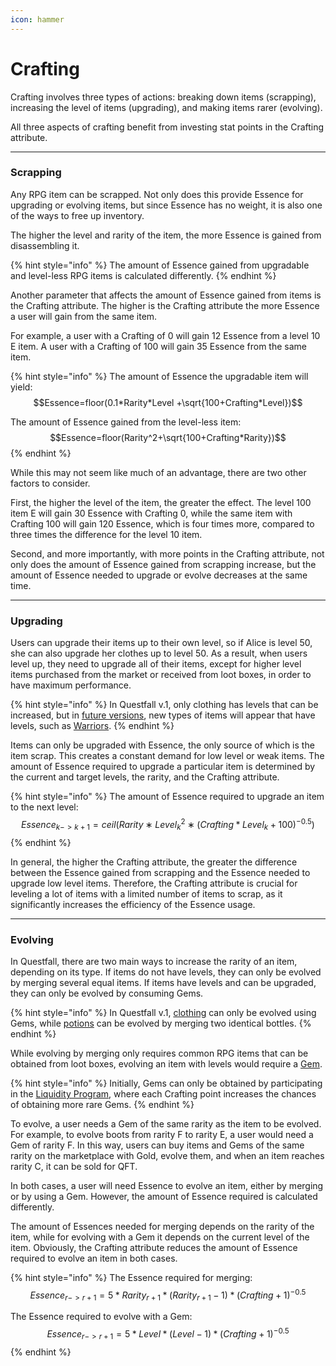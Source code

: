 ```yaml
---
icon: hammer
---
```


# Crafting

Crafting involves three types of actions: breaking down items (scrapping), increasing the level of items (upgrading), and making items rarer (evolving).&#x20;

All three aspects of crafting benefit from investing stat points in the Crafting attribute.

***

### Scrapping

Any RPG item can be scrapped. Not only does this provide Essence for upgrading or evolving items, but since Essence has no weight, it is also one of the ways to free up inventory.

The higher the level and rarity of the item, the more Essence is gained from disassembling it.

{% hint style="info" %}
The amount of Essence gained from upgradable and level-less RPG items is calculated differently.
{% endhint %}

Another parameter that affects the amount of Essence gained from items is the Crafting attribute. The higher is the Crafting attribute the more Essence a user will gain from the same item.

For example, a user with a Crafting of 0 will gain 12 Essence from a level 10 E item. A user with a Crafting of 100 will gain 35 Essence from the same item.

{% hint style="info" %}
The amount of Essence the upgradable item will yield:\
$$Essence=floor(0.1*Rarity*Level +\sqrt{100+Crafting*Level})$$

The amount of Essence gained from the level-less item:\
$$Essence=floor(Rarity^2+\sqrt{100+Crafting*Rarity})$$
{% endhint %}

While this may not seem like much of an advantage, there are two other factors to consider.&#x20;

First, the higher the level of the item, the greater the effect. The level 100 item E will gain 30 Essence with Crafting 0, while the same item with Crafting 100 will gain 120 Essence, which is four times more, compared to three times the difference for the level 10 item.

Second, and more importantly, with more points in the Crafting attribute, not only does the amount of Essence gained from scrapping increase, but the amount of Essence needed to upgrade or evolve decreases at the same time.

***

### Upgrading

Users can upgrade their items up to their own level, so if Alice is level 50, she can also upgrade her clothes up to level 50. As a result, when users level up, they need to upgrade all of their items, except for higher level items purchased from the market or received from loot boxes, in order to have maximum performance.

{% hint style="info" %}
In Questfall v.1, only clothing has levels that can be increased, but in [future versions](../../../roadmap/future-versions.md), new types of items will appear that have levels, such as [Warriors](../../../roadmap/future-versions.md#warfare).
{% endhint %}

Items can only be upgraded with Essence, the only source of which is the item scrap. This creates a constant demand for low level or weak items. The amount of Essence required to upgrade a particular item is determined by the current and target levels, the rarity, and the Crafting attribute.

{% hint style="info" %}
The amount of Essence required to upgrade an item to the next level: $$Essence_{k−>k+1}=ceil(Rarity∗Level_k^2∗(Crafting*Level_k+100)^{−0.5})$$
{% endhint %}

In general, the higher the Crafting attribute, the greater the difference between the Essence gained from scrapping and the Essence needed to upgrade low level items. Therefore, the Crafting attribute is crucial for leveling a lot of items with a limited number of items to scrap, as it significantly increases the efficiency of the Essence usage.

***

### Evolving

In Questfall, there are two main ways to increase the rarity of an item, depending on its type. If items do not have levels, they can only be evolved by merging several equal items. If items have levels and can be upgraded, they can only be evolved by consuming Gems.&#x20;

{% hint style="info" %}
In Questfall v.1, [clothing](../items/clothing.md) can only be evolved using Gems, while [potions](../items/potions.md) can be evolved by merging two identical bottles.
{% endhint %}

While evolving by merging only requires common RPG items that can be obtained from loot boxes, evolving an item with levels would require a [Gem](../items/gems.md).

{% hint style="info" %}
Initially, Gems can only be obtained by participating in the [Liquidity Program](../../../infrastructure/liquidity-program.md), where each Crafting point increases the chances of obtaining more rare Gems.
{% endhint %}

To evolve, a user needs a Gem of the same rarity as the item to be evolved. For example, to evolve boots from rarity F to rarity E, a user would need a Gem of rarity F. In this way, users can buy items and Gems of the same rarity on the marketplace with Gold, evolve them, and when an item reaches rarity C, it can be sold for QFT.

In both cases, a user will need Essence to evolve an item, either by merging or by using a Gem. However, the amount of Essence required is calculated differently.&#x20;

The amount of Essences needed for merging depends on the rarity of the item, while for evolving with a Gem it depends on the current level of the item. Obviously, the Crafting attribute reduces the amount of Essence required to evolve an item in both cases.

{% hint style="info" %}
The Essence required for merging: \
$$Essence_{r->r+1}=5*Rarity_{r+1}*(Rarity_{r+1}-1)*(Crafting+1)^{-0.5}$$

The Essence required to evolve with a Gem:\
$$Essence_{r->r+1}=5*Level*(Level-1)*(Crafting+1)^{-0.5}$$
{% endhint %}
